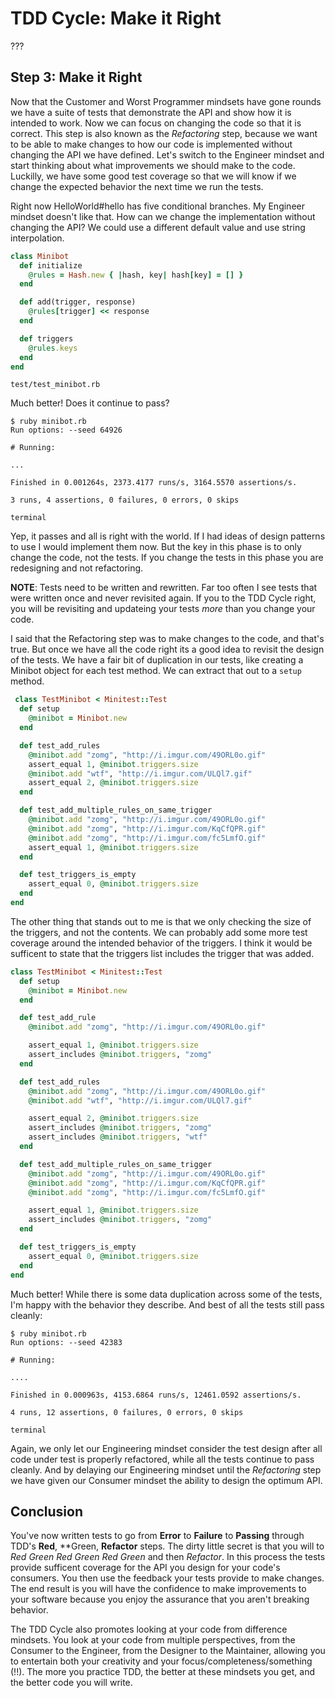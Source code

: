 TDD Cycle: Make it Right
========================

???

Step 3: Make it Right
---------------------

Now that the Customer and Worst Programmer mindsets have gone rounds we have a suite of tests that demonstrate the API and show how it is intended to work. Now we can focus on changing the code so that it is correct. This step is also known as the *Refactoring* step, because we want to be able to make changes to how our code is implemented without changing the API we have defined. Let's switch to the Engineer mindset and start thinking about what improvements we should make to the code. Luckilly, we have some good test coverage so that we will know if we change the expected behavior the next time we run the tests.

Right now HelloWorld#hello has five conditional branches. My Engineer mindset doesn't like that. How can we change the implementation without changing the API? We could use a different default value and use string interpolation.

```ruby
class Minibot
  def initialize
    @rules = Hash.new { |hash, key| hash[key] = [] }
  end

  def add(trigger, response)
    @rules[trigger] << response
  end

  def triggers
    @rules.keys
  end
end
```

`test/test_minibot.rb`

Much better! Does it continue to pass?

```shell
$ ruby minibot.rb
Run options: --seed 64926

# Running:

...

Finished in 0.001264s, 2373.4177 runs/s, 3164.5570 assertions/s.

3 runs, 4 assertions, 0 failures, 0 errors, 0 skips
```

`terminal`

Yep, it passes and all is right with the world. If I had ideas of design patterns to use I would implement them now. But the key in this phase is to only change the code, not the tests. If you change the tests in this phase you are redesigning and not refactoring.

**NOTE**: Tests need to be written and rewritten. Far too often I see tests that were written once and never revisited again. If you to the TDD Cycle right, you will be revisiting and updateing your tests *more* than you change your code.

I said that the Refactoring step was to make changes to the code, and that's true. But once we have all the code right its a good idea to revisit the design of the tests. We have a fair bit of duplication in our tests, like creating a Minibot object for each test method. We can extract that out to a `setup` method.

```ruby
 class TestMinibot < Minitest::Test
  def setup
    @minibot = Minibot.new
  end

  def test_add_rules
    @minibot.add "zomg", "http://i.imgur.com/49ORL0o.gif"
    assert_equal 1, @minibot.triggers.size
    @minibot.add "wtf", "http://i.imgur.com/ULQl7.gif"
    assert_equal 2, @minibot.triggers.size
  end

  def test_add_multiple_rules_on_same_trigger
    @minibot.add "zomg", "http://i.imgur.com/49ORL0o.gif"
    @minibot.add "zomg", "http://i.imgur.com/KqCfQPR.gif"
    @minibot.add "zomg", "http://i.imgur.com/fc5LmfO.gif"
    assert_equal 1, @minibot.triggers.size
  end

  def test_triggers_is_empty
    assert_equal 0, @minibot.triggers.size
  end
end
```

The other thing that stands out to me is that we only checking the size of the triggers, and not the contents. We can probably add some more test coverage around the intended behavior of the triggers. I think it would be sufficent to state that the triggers list includes the trigger that was added.


```ruby
class TestMinibot < Minitest::Test
  def setup
    @minibot = Minibot.new
  end

  def test_add_rule
    @minibot.add "zomg", "http://i.imgur.com/49ORL0o.gif"

    assert_equal 1, @minibot.triggers.size
    assert_includes @minibot.triggers, "zomg"
  end

  def test_add_rules
    @minibot.add "zomg", "http://i.imgur.com/49ORL0o.gif"
    @minibot.add "wtf", "http://i.imgur.com/ULQl7.gif"

    assert_equal 2, @minibot.triggers.size
    assert_includes @minibot.triggers, "zomg"
    assert_includes @minibot.triggers, "wtf"
  end

  def test_add_multiple_rules_on_same_trigger
    @minibot.add "zomg", "http://i.imgur.com/49ORL0o.gif"
    @minibot.add "zomg", "http://i.imgur.com/KqCfQPR.gif"
    @minibot.add "zomg", "http://i.imgur.com/fc5LmfO.gif"

    assert_equal 1, @minibot.triggers.size
    assert_includes @minibot.triggers, "zomg"
  end

  def test_triggers_is_empty
    assert_equal 0, @minibot.triggers.size
  end
end
```

Much better! While there is some data duplication across some of the tests, I'm happy with the behavior they describe. And best of all the tests still pass cleanly:

```shell
$ ruby minibot.rb
Run options: --seed 42383

# Running:

....

Finished in 0.000963s, 4153.6864 runs/s, 12461.0592 assertions/s.

4 runs, 12 assertions, 0 failures, 0 errors, 0 skips
```

`terminal`

Again, we only let our Engineering mindset consider the test design after all code under test is properly refactored, while all the tests continue to pass cleanly. And by delaying our Engineering mindset until the *Refactoring* step we have given our Consumer mindset the ability to design the optimum API.


Conclusion
----------

You've now written tests to go from **Error** to **Failure** to **Passing** through TDD's **Red**, **Green, **Refactor** steps. The dirty little secret is that you will to *Red* *Green* *Red* *Green* *Red* *Green* and then *Refactor*. In this process the tests provide sufficent coverage for the API you design for your code's consumers. You then use the feedback your tests provide to make changes. The end result is you will have the confidence to make improvements to your software because you enjoy the assurance that you aren't breaking behavior.

The TDD Cycle also promotes looking at your code from difference mindsets. You look at your code from multiple perspectives, from the Consumer to the Engineer, from the Designer to the Maintainer, allowing you to entertain both your creativity and your focus/completeness/something (!!). The more you practice TDD, the better at these mindsets you get, and the better code you will write.
